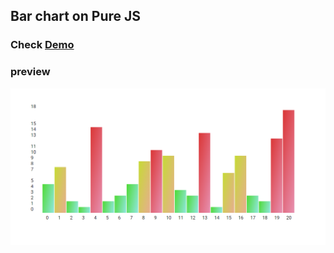 ## Bar chart on Pure JS 
### Check  [Demo](https://chartbar-test.netlify.app/)
### preview
![Chart!](https://github.com/raccon-dev/pure-js-chart-test/blob/master/img/preview.png "chart")